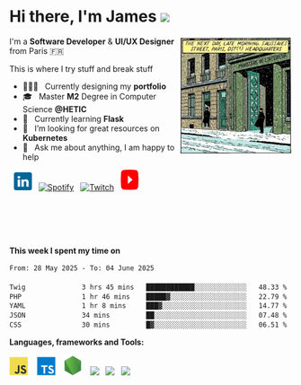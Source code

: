 <h1 align="left">Hi there, I'm James <img src="https://raw.githubusercontent.com/blackcater/blackcater/main/images/Hi.gif" height="32" /></h1>

<!-- Any image aligned to the right. Beware the width -->

<img width="40%" padding-left="-20px" align="right" alt="Under Construction" src="https://github.com/JamesBissick/JamesBissick/blob/master/images/mi-picture.png"/>
<!-- <img width="42%" padding-left="-20px" align="right" alt="Community" src="https://i.ibb.co/fxWTKy3/Lightroom.png"/> -->
<!-- <img width="47%" padding-left="-20px" align="right" alt="Challenge" src="https://i.ibb.co/n0tH2Nj/ezgif-2-a598e1dfdf47.png"/> -->


I'm a **Software Developer** & **UI/UX Designer** from Paris 🇫🇷 

This is where I try stuff and break stuff


- 👨🏽‍💻 &nbsp; Currently designing my **portfolio**
- 🎓 &nbsp; Master **M2** Degree in Computer Science **@HETIC**
- 🤖 &nbsp; Currently learning **Flask**
- 🤔 &nbsp; I’m looking for great resources on **Kubernetes**
- 💬 &nbsp; Ask me about anything, I am happy to help

<!-- Contact -->
<div class="contacts" display="flex"; justify-content="center"; align-items="center";>
  
<p align="left">
  &nbsp;
  <a href="https://www.linkedin.com/in/james-bissick/"><img alt="LinkedIn" title="LinkedIn" height="32" width="32" src="https://raw.githubusercontent.com/JamesBissick/JamesBissick/master/images/logo-linkedin.svg"></a>&nbsp;&nbsp;
  <a href="https://open.spotify.com/user/e684zswkmuqiweuqsunr5wt6b"><img alt="Spotify" title="Spotify" height="32" width="32" src="https://upload.wikimedia.org/wikipedia/commons/1/19/Spotify_logo_without_text.svg"></a>&nbsp;&nbsp;
  <a href="https://www.twitch.tv/"><img alt="Twitch" title="Twitch" height="32" width="32" src="https://upload.wikimedia.org/wikipedia/commons/d/d3/Twitch_Glitch_Logo_Purple.svg"></a>&nbsp;&nbsp;
  <a href="https://www.youtube.com/"><img alt="YouTube" title="YouTube" height="37" width="32" src="https://raw.githubusercontent.com/JamesBissick/JamesBissick/master/images/logo-youtube.svg"></a>
</p>
</div>

<br/><br/><br/><br/>

<!-- <img src="https://media.giphy.com/media/VgCDAzcKvsR6OM0uWg/giphy.gif" width="50"> -->

**This week I spent my time on** 

<!--START_SECTION:waka-->

```txt
From: 28 May 2025 - To: 04 June 2025

Twig              3 hrs 45 mins   ████████████░░░░░░░░░░░░░   48.33 %
PHP               1 hr 46 mins    █████▓░░░░░░░░░░░░░░░░░░░   22.79 %
YAML              1 hr 8 mins     ███▓░░░░░░░░░░░░░░░░░░░░░   14.77 %
JSON              34 mins         ██░░░░░░░░░░░░░░░░░░░░░░░   07.48 %
CSS               30 mins         █▓░░░░░░░░░░░░░░░░░░░░░░░   06.51 %
```

<!--END_SECTION:waka-->


**Languages, frameworks and Tools:**

<!-- <a href="#" alt="clang"><img height="35" src="https://svgshare.com/i/Ntk.svg"></a>&nbsp;&nbsp; -->
<!-- <a href="#" alt="react" title="react"><img height="34" src="https://svgshare.com/i/RjK.svg"></a>&nbsp;&nbsp; -->
<!-- <a href="#" alt="figma" title="figma"><img height="34" src="https://upload.wikimedia.org/wikipedia/commons/thumb/3/33/Figma-logo.svg/800px-Figma-logo.svg.png"></a>&nbsp;&nbsp;&nbsp; -->


<a href="#" alt="javascript" title="javascript"><img height="33" src="https://github.com/JamesBissick/JamesBissick/blob/master/images/logo-javascript.svg"></a>&nbsp;&nbsp;&nbsp;
<a href="#" alt="typescript" title="typescript"><img height="33" src="https://github.com/JamesBissick/JamesBissick/blob/master/images/logo-typescript.svg"></a>&nbsp;&nbsp;&nbsp;
<a href="#" alt="nodejs" title="nodejs"><img height="37" src="https://github.com/JamesBissick/JamesBissick/blob/master/images/logo-nodejs.svg"></a>&nbsp;&nbsp;&nbsp;
<a href="#" alt="symfony" title="symfony"><img height="34" src="https://static-00.iconduck.com/assets.00/symfony-icon-512x512-94lugehx.png"></a>&nbsp;&nbsp;
<a href="#" alt="drupal" title="drupal"><img height="37" src="https://cdn.iconscout.com/icon/free/png-256/free-drupal-logo-icon-download-in-svg-png-gif-file-formats--programming-langugae-language-pack-logos-icons-1175225.png?f=webp&w=256"></a>&nbsp;&nbsp;
<a href="#" alt="python" title="python"><img height="36" src="https://cdn.iconscout.com/icon/free/png-256/free-python-logo-icon-download-in-svg-png-gif-file-formats--brand-development-tools-pack-logos-icons-226051.png?f=webp&w=256"></a>&nbsp;&nbsp;



